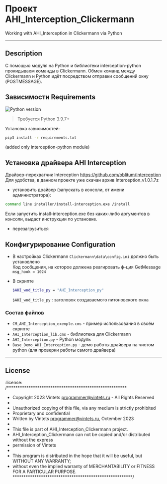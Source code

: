 
# Проект  AHI_Interception_Clickermann

Working with AHI_Interception in Clickermann via Python

---------------------------------------------------------


## Description

С помощью модуля на Python и библиотеки interception-python прокидываем команды в Clickermann.
Обмен команд между Clickermann и Python идёт посредством отправки сообщений окну (POSTMESSAGE).


## Зависимости Requirements

![Python version](https://img.shields.io/badge/python-3.9%2B-blue)
> Требуется Python 3.9.7+

Установка зависимостей:
```sh
pip3 install -r requirements.txt
```
(added only interception-python module)


## Установка драйвера AHI Interception
Драйвер-перехватчик Interception
https://github.com/oblitum/Interception
Для удобства, в данном проекте уже скачан архив Interception_v1.0.1.7z

- установить драйвер (запускать в консоли, от имени администратора):
```sh
command line installer/install-interception.exe /install
```

Если запустить install-interception.exe без каких-либо аргументов в консоли, выдаст инструкции по установке.

- перезагрузиться


## Конфигурирование Configuration

- В настройках Clickermann ``Clickermann\data\config.ini`` должно быть установлено  
Код сообщения, на которое должена реагировать ф-ция GetMessage  
``msg_hook = 1024``

- В скрипте
    ```sh
    $AHI_wnd_title_py = "AHI_Interception_py"
    ```
    ``$AHI_wnd_title_py`` : заголовок создаваемого питоновского окна


### Состав файлов

- `CM_AHI_Interception_exemple.cms` - пример использования в своём скрипте
- `AHI_Interception_lib.cms` - библиотека для Clickermann
- `AHI_Interception.py` - Python модуль
- `Base_Demo_AHI_Interception.py` - демо работы драйвера на чистом python (для проверки работы самого драйвера)

____


## License

:license:  
/*******************************************************
 * Copyright 2023 Vintets <programmer@vintets.ru> - All Rights Reserved
 *
 * Unauthorized copying of this file, via any medium is strictly prohibited
 * Proprietary and confidential
 * Written by Vintets <programmer@vintets.ru>, Octember 2023
 *
 * This file is part of AHI_Interception_Clickermann project.
 * AHI_Interception_Clickermann can not be copied and/or distributed without the express
 * permission of Vintets
*
 * This program is distributed in the hope that it will be useful, but WITHOUT ANY WARRANTY;
 * without even the implied warranty of MERCHANTABILITY or FITNESS FOR A PARTICULAR PURPOSE.
*******************************************************/
